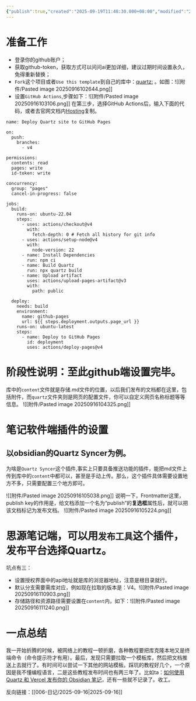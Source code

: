 ```yaml
---
{"publish":true,"created":"2025-09-19T11:48:30.000+08:00","modified":"2025-09-19T11:48:30.000+08:00","cssclasses":""}
---
```


# 准备工作
- 登录你的github账户；
- 获取github-token，获取方式可以问问ai更加详细，建议过期时间设置永久，免得重新替换；
- `Fork`这个项目或者`Use this template`到自己的库中：[quartz:](https://github.com/jackyzha0/quartz) 。如图：![[附件/Pasted image 20250916102644.png]]
- 设置`GitHub Actions`,步骤如下：![[附件/Pasted image 20250916103106.png]]
 在第三步，选择GitHub Actions后，输入下面的代码，或者去官网文档内[Hosting](https://quartz.jzhao.xyz/hosting)复制。
```
name: Deploy Quartz site to GitHub Pages
 
on:
  push:
    branches:
      - v4
 
permissions:
  contents: read
  pages: write
  id-token: write
 
concurrency:
  group: "pages"
  cancel-in-progress: false
 
jobs:
  build:
    runs-on: ubuntu-22.04
    steps:
      - uses: actions/checkout@v4
        with:
          fetch-depth: 0 # Fetch all history for git info
      - uses: actions/setup-node@v4
        with:
          node-version: 22
      - name: Install Dependencies
        run: npm ci
      - name: Build Quartz
        run: npx quartz build
      - name: Upload artifact
        uses: actions/upload-pages-artifact@v3
        with:
          path: public
 
  deploy:
    needs: build
    environment:
      name: github-pages
      url: ${{ steps.deployment.outputs.page_url }}
    runs-on: ubuntu-latest
    steps:
      - name: Deploy to GitHub Pages
        id: deployment
        uses: actions/deploy-pages@v4
```
# 阶段性说明：至此github端设置完毕。
库中的`content`文件就是存储.md文件的位置，以后我们发布的文档都在这里，包括附件，而`quartz`文件夹则是网页的配置文件，你可以自定义网页名称标题等等信息。
![[附件/Pasted image 20250916104325.png]]

# 笔记软件端插件的设置
## 以obsidian的Quartz Syncer为例。
为啥是`Quartz Syncer`这个插件,事实上只要具备推送功能的插件，能把md文件上传到库中的`content`中都可以，甚至是手动上传。那么，这个插件具体需要设置地方不多，只需要配置三个地方即可。

![[附件/Pasted image 20250916105038.png]]
说明一下，Frontmatter这里，publish key的作用是，给文档添加一个名为“publish”的**复选框**属性后，就可以把该文档标记为发布文档。
![[附件/Pasted image 20250916105224.png]]
# 思源笔记端，可以用`发布工具`这个插件，发布平台选择Quartz。
坑点有三：
- 设置授权界面中的api地址就是库的浏览器地址，注意是根目录就行。
- 默认分支需要需库对应，例如现在拉取的版本是：V4。![[附件/Pasted image 20250916110903.png]]
- 存储路径和资源路径需要设置在`content`内，如下：![[附件/Pasted image 20250916111240.png]]
# 一点总结
我一开始折腾的时候，被网络上的教程一顿折磨，各种教程要把库克隆本地又是终端命令（命令提示符才有用）。最后，发现只需要拉取一个模板库，然后把文档推送上去就行了。有时间可以尝试一下其他的网站模板。踩坑的教程好几个，一个原因是我不懂编程语言，二是这些教程发布时间也有两三年了。比如ta：[如何使用 Quartz 和 Vercel 发布你的 Obsidian 笔记](https://www.catmuse.me/Thoughts/How-to-publish-Obsidian-notes-with-Quartz-on-Vercel)，还有一些就不记录了。收工。

反向链接：[[006-日记/2025-09-16\|2025-09-16]]



